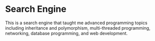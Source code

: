 Search Engine
=================================================

This is a search engine that taught me advanced programming topics including inheritance and polymorphism, multi-threaded programming, networking, database programming, and web development. 

